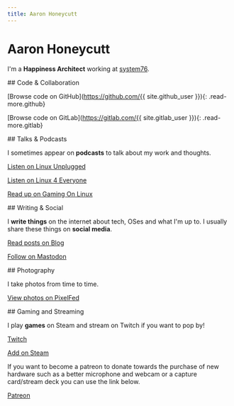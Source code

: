 ```yaml
---
title: Aaron Honeycutt
---
```


<!-- ![Me](https://www.gravatar.com/avatar/{{ site.gravatar }}?s=256&d=blank){: .avatar width="128" height="128"} -->

# Aaron Honeycutt

I'm a **Happiness Architect** working at [system76](https://system76.com/).

<section class="code card" markdown="1">
## Code & Collaboration

[<i class="fab fa-fw fa-github"></i>Browse code on GitHub](https://github.com/{{ site.github_user }}){: .read-more.github}

[<i class="fab fa-fw fa-gitlab"></i>Browse code on GitLab](https://gitlab.com/{{ site.gitlab_user }}){: .read-more.gitlab}

</section>

<section class="talks card" markdown="1">
## Talks & Podcasts

I sometimes appear on **podcasts** to talk about my work and thoughts.

<a href="https://linuxunplugged.com/guests/aaronhoneycutt" class="read-more lup"><i class="fa fa-fw fa-microphone"></i>Listen on Linux Unplugged</a>

<a href="https://www.linux4everyone.com/guests/aaron-honeycutt" class="read-more lup"><i class="fa fa-fw fa-microphone"></i>Listen on Linux 4 Everyone</a>

<a href="https://www.gamingonlinux.com/2022/05/an-interview-with-aaron-honeycutt-from-system76/" class="read-more lup"><i class="fa fa-fw fa-comments"></i>Read up on Gaming On Linux</a>

</section>

<section class="writing card" markdown="1">
## Writing & Social

I **write things** on the internet about tech, OSes and what I'm up to. I usually share these things on **social media**.

<a href="/blog" class="read-more blog"><i class="fa fa-fw fa-rss"></i>Read posts on Blog</a>

<a rel="me" href="{{ site.mastodon }}" class="read-more mastodon"><i class="fab fa-fw fa-mastodon"></i>Follow on Mastodon</a>

</section>

<section class="photography card" markdown="1">
## Photography

I take photos from time to time. 

<a rel="me" href="{{ site.pixelfed }}" class="read-more pixelfed"><i class="fas fa-fw fa-camera-retro"></i>View photos on PixelFed</a>

</section>

<section class="gaming card" markdown="1">
## Gaming and Streaming

I play **games** on Steam and stream on Twitch if you want to pop by!

<a href="https://www.twitch.tv/ahoneybunn" class="read-more twitch"><i class="fa fa-fw fa-twitch"></i>Twitch</a>

<a href="http://steamcommunity.com/id/{{ site.steam }}/" class="read-more steam"><i class="fab fa-fw fa-steam-square"></i>Add on Steam</a>

If you want to become a patreon to donate towards the purchase of new hardware such as a better microphone and webcam or a capture card/stream deck you can use the link below.

<a href="https://www.patreon.com/user/membership?u=2491694" class="read-more patreon"><i class="fa-brands fa-patreon"></i>Patreon</a>

</section>
